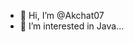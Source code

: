 - 👋 Hi, I’m @Akchat07
- 👀 I’m interested in Java...

<!---
Akchat07/Akchat07 is a ✨ special ✨ repository because its `README.md` (this file) appears on your GitHub profile.
You can click the Preview link to take a look at your changes.
--->
